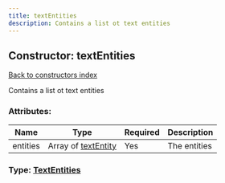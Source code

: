 ```yaml
---
title: textEntities
description: Contains a list ot text entities
---
```

## Constructor: textEntities  
[Back to constructors index](index.md)



Contains a list ot text entities

### Attributes:

| Name     |    Type       | Required | Description |
|----------|---------------|----------|-------------|
|entities|Array of [textEntity](../constructors/textEntity.md) | Yes|The entities|



### Type: [TextEntities](../types/TextEntities.md)


